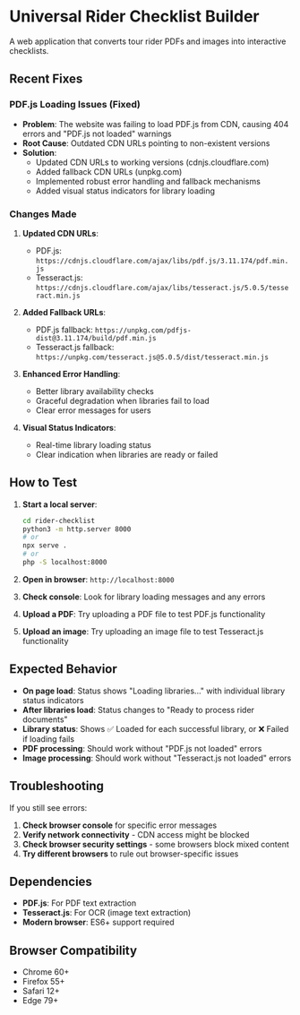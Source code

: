 # Universal Rider Checklist Builder

A web application that converts tour rider PDFs and images into interactive checklists.

## Recent Fixes

### PDF.js Loading Issues (Fixed)
- **Problem**: The website was failing to load PDF.js from CDN, causing 404 errors and "PDF.js not loaded" warnings
- **Root Cause**: Outdated CDN URLs pointing to non-existent versions
- **Solution**: 
  - Updated CDN URLs to working versions (cdnjs.cloudflare.com)
  - Added fallback CDN URLs (unpkg.com)
  - Implemented robust error handling and fallback mechanisms
  - Added visual status indicators for library loading

### Changes Made

1. **Updated CDN URLs**:
   - PDF.js: `https://cdnjs.cloudflare.com/ajax/libs/pdf.js/3.11.174/pdf.min.js`
   - Tesseract.js: `https://cdnjs.cloudflare.com/ajax/libs/tesseract.js/5.0.5/tesseract.min.js`

2. **Added Fallback URLs**:
   - PDF.js fallback: `https://unpkg.com/pdfjs-dist@3.11.174/build/pdf.min.js`
   - Tesseract.js fallback: `https://unpkg.com/tesseract.js@5.0.5/dist/tesseract.min.js`

3. **Enhanced Error Handling**:
   - Better library availability checks
   - Graceful degradation when libraries fail to load
   - Clear error messages for users

4. **Visual Status Indicators**:
   - Real-time library loading status
   - Clear indication when libraries are ready or failed

## How to Test

1. **Start a local server**:
   ```bash
   cd rider-checklist
   python3 -m http.server 8000
   # or
   npx serve .
   # or
   php -S localhost:8000
   ```

2. **Open in browser**: `http://localhost:8000`

3. **Check console**: Look for library loading messages and any errors

4. **Upload a PDF**: Try uploading a PDF file to test PDF.js functionality

5. **Upload an image**: Try uploading an image file to test Tesseract.js functionality

## Expected Behavior

- **On page load**: Status shows "Loading libraries..." with individual library status indicators
- **After libraries load**: Status changes to "Ready to process rider documents"
- **Library status**: Shows ✅ Loaded for each successful library, or ❌ Failed if loading fails
- **PDF processing**: Should work without "PDF.js not loaded" errors
- **Image processing**: Should work without "Tesseract.js not loaded" errors

## Troubleshooting

If you still see errors:

1. **Check browser console** for specific error messages
2. **Verify network connectivity** - CDN access might be blocked
3. **Check browser security settings** - some browsers block mixed content
4. **Try different browsers** to rule out browser-specific issues

## Dependencies

- **PDF.js**: For PDF text extraction
- **Tesseract.js**: For OCR (image text extraction)
- **Modern browser**: ES6+ support required

## Browser Compatibility

- Chrome 60+
- Firefox 55+
- Safari 12+
- Edge 79+
